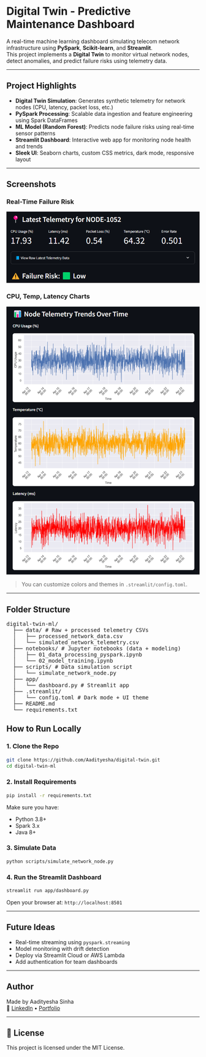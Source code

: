 # Digital Twin - Predictive Maintenance Dashboard

A real-time machine learning dashboard simulating telecom network infrastructure using **PySpark**, **Scikit-learn**, and **Streamlit**.  
This project implements a **Digital Twin** to monitor virtual network nodes, detect anomalies, and predict failure risks using telemetry data.

---

## Project Highlights

- **Digital Twin Simulation**: Generates synthetic telemetry for network nodes (CPU, latency, packet loss, etc.)
- **PySpark Processing**: Scalable data ingestion and feature engineering using Spark DataFrames
- **ML Model (Random Forest)**: Predicts node failure risks using real-time sensor patterns
- **Streamlit Dashboard**: Interactive web app for monitoring node health and trends
- **Sleek UI**: Seaborn charts, custom CSS metrics, dark mode, responsive layout

---

## Screenshots

### Real-Time Failure Risk
![risk](./screenshots/failure_risk.png)

### CPU, Temp, Latency Charts
![charts](./screenshots/telemetry_trends.png)

> You can customize colors and themes in `.streamlit/config.toml`.

---

## Folder Structure
<pre>
digital-twin-ml/ 
  ├── data/ # Raw + processed telemetry CSVs 
  │   ├── processed_network_data.csv
  │   └── simulated_network_telemetry.csv
  ├── notebooks/ # Jupyter notebooks (data + modeling) 
  │   ├── 01_data_processing_pyspark.ipynb
  │   └── 02_model_training.ipynb
  ├── scripts/ # Data simulation script 
  │   └── simulate_network_node.py
  ├── app/ 
  │   └── dashboard.py # Streamlit app 
  ├── .streamlit/ 
  │   └── config.toml # Dark mode + UI theme 
  ├── README.md 
  └── requirements.txt </pre>

## How to Run Locally

### 1. Clone the Repo

```bash
git clone https://github.com/Aadityesha/digital-twin.git
cd digital-twin-ml
```

### 2. Install Requirements

```bash
pip install -r requirements.txt
```

Make sure you have:
- Python 3.8+
- Spark 3.x
- Java 8+

### 3. Simulate Data

```bash
python scripts/simulate_network_node.py
```

### 4. Run the Streamlit Dashboard

```bash
streamlit run app/dashboard.py
```

Open your browser at: `http://localhost:8501`

---

## Future Ideas

- Real-time streaming using `pyspark.streaming`
- Model monitoring with drift detection
- Deploy via Streamlit Cloud or AWS Lambda
- Add authentication for team dashboards

---

## Author

Made by Aadityesha Sinha  
🔗 [LinkedIn](https://www.linkedin.com/in/aadityesha/) • [Portfolio](https://aadityesha.github.io/web/)

---

## 📄 License

This project is licensed under the MIT License.
